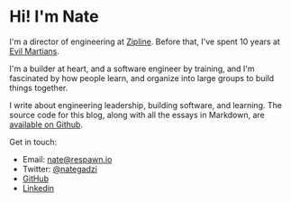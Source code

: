 # Hi! I'm Nate

I'm a director of engineering at [Zipline](https://getzipline.com). Before that, I've spent 10 years at
[Evil Martians](https://evl.ms).

I'm a builder at heart, and a software engineer by training, and I'm fascinated by how people learn, and organize into
large groups to build things together.

I write about engineering leadership, building software, and learning. The source code for this blog, along with all the
essays in Markdown, are [available on Github](https://github.com/nategadzhi/respawn-io).

Get in touch:

- Email: nate@respawn.io
- Twitter: [@nategadzi](https://twitter.com/nategadzhi)
- [GitHub](https://github.com/nategadzhi)
- [Linkedin](https://linkedin.com/in/nategadzhi)
